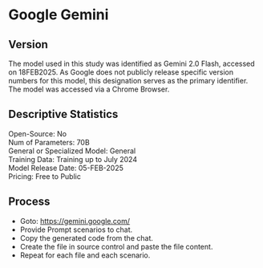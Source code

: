 # Google Gemini

## Version
The model used in this study was identified as Gemini 2.0 Flash, accessed on 18FEB2025.  As Google does not publicly release specific version numbers for this model, this designation serves as the primary identifier.  The model was accessed via a Chrome Browser.

## Descriptive Statistics
  Open-Source: No  
  Num of Parameters: 70B   
  General or Specialized Model: General  
  Training Data: Training up to July 2024  
  Model Release Date: 05-FEB-2025  
  Pricing: Free to Public  

## Process
* Goto: https://gemini.google.com/
* Provide Prompt scenarios to chat.  
* Copy the generated code from the chat.  
* Create the file in source control and paste the file content.  
* Repeat for each file and each scenario.  